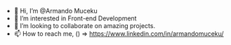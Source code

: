 - 👋 Hi, I’m @Armando Muceku
- 👀 I’m interested in Front-end Development
- 💞️ I’m looking to collaborate on amazing projects.
- 📫 How to reach me, () => https://www.linkedin.com/in/armandomuceku/
